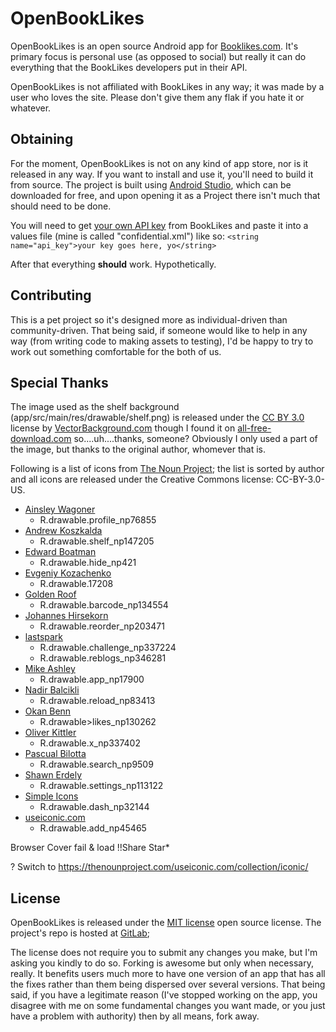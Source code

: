 # OpenBookLikes #

OpenBookLikes is an open source Android app for [Booklikes.com](http://booklikes.com).
It's primary focus is personal use (as opposed to social) but really it can do everything that the
BookLikes developers put in their API.

OpenBookLikes is not affiliated with BookLikes in any way; it was made by a user who loves the site.
Please don't give them any flak if you hate it or whatever.


## Obtaining ##

For the moment, OpenBookLikes is not on any kind of app store, nor is it released in any way.
If you want to install and use it, you'll need to build it from source.
The project is built using [Android Studio](http://developer.android.com/tools/studio/index.html),
which can be downloaded for free, and upon opening it as a Project there isn't much that should need
to be done.

You will need to get [your own API key](http://booklikes.com/dev/myapps) from BookLikes and paste it
into a values file (mine is called "confidential.xml") like so:
```<string name="api_key">your key goes here, yo</string>```

After that everything **should** work. Hypothetically.


## Contributing ##

This is a pet project so it's designed more as individual-driven than community-driven.
That being said, if someone would like to help in any way (from writing code to making assets to
testing), I'd be happy to try to work out something comfortable for the both of us.


## Special Thanks ##

The image used as the shelf background (app/src/main/res/drawable/shelf.png) is released under the
[CC BY 3.0](https://creativecommons.org/licenses/by/3.0/) license by
[VectorBackground.com](http://www.vectorbackground.net/download?id=1454) though I found it on
[all-free-download.com](http://all-free-download.com/free-vector/download/wood_background_texture_277928.html)
so....uh....thanks, someone? Obviously I only used a part of the image, but thanks to the original
author, whomever that is.

Following is a list of icons from [The Noun Project](http://thenounproject.com); the list is sorted
by author and all icons are released under the Creative Commons license: CC-BY-3.0-US.

  - [Ainsley Wagoner](https://thenounproject.com/ainsleywagon)
    - R.drawable.profile_np76855
  - [Andrew Koszkalda](https://thenounproject.com/andrew.koszkalda)
    - R.drawable.shelf_np147205
  - [Edward Boatman](https://thenounproject.com/edward)
    - R.drawable.hide_np421
  - [Evgeniy Kozachenko](https://thenounproject.com/ekwo)
    - R.drawable.17208
  - [Golden Roof](https://thenounproject.com/goldenroof)
    - R.drawable.barcode_np134554
  - [Johannes Hirsekorn](https://thenounproject.com/mrheinz)
    - R.drawable.reorder_np203471
  - [lastspark](https://thenounproject.com/lastspark)
    - R.drawable.challenge_np337224
    - R.drawable.reblogs_np346281
  - [Mike Ashley](https://thenounproject.com/mikeashley)
    - R.drawable.app_np17900
  - [Nadir Balcikli](https://thenounproject.com/logorado)
    - R.drawable.reload_np83413
  - [Okan Benn](https://thenounproject.com/Okan%20Benn)
    - R.drawable>likes_np130262
  - [Oliver Kittler](https://thenounproject.com/kittler)
    - R.drawable.x_np337402
  - [Pascual Bilotta](https://thenounproject.com/pascual.bilotta)
    - R.drawable.search_np9509
  - [Shawn Erdely](https://thenounproject.com/shawn4)
    - R.drawable.settings_np113122
  - [Simple Icons](https://thenounproject.com/SimpleIcons)
    - R.drawable.dash_np32144
  - [useiconic.com](https://thenounproject.com/useiconic.com)
    - R.drawable.add_np45465
  
Browser
Cover fail & load
!!Share
Star*

 ? Switch to https://thenounproject.com/useiconic.com/collection/iconic/
    
   



## License ##

OpenBookLikes is released under the [MIT license](https://opensource.org/licenses/MIT) open source
license. The project's repo is hosted at [GitLab](https://gitlab.com/notbryant/openbooklikes);

The license does not require you to submit any changes you make, but I'm asking you kindly to do so.
Forking is awesome but only when necessary, really. It benefits users much more to have one version
of an app that has all the fixes rather than them being dispersed over several versions. That being
said, if you have a legitimate reason (I've stopped working on the app, you disagree with me on
some fundamental changes you want made, or you just have a problem with authority) then by all
means, fork away.
